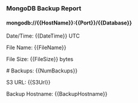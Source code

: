 ### MongoDB Backup Report

#### mongodb://{{HostName}}:{{Port}}/{{Database}}

Date/Time: {{DateTime}} UTC

File Name: {{FileName}}

File Size: {{FileSize}} bytes

\# Backups: {{NumBackups}}

S3 URL: {{S3Url}}

Backup Hostname: {{BackupHostname}}
